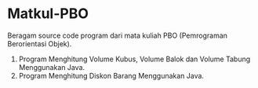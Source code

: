 # Matkul-PBO
Beragam source code program dari mata kuliah PBO (Pemrograman Berorientasi Objek).

1. Program Menghitung Volume Kubus, Volume Balok dan Volume Tabung Menggunakan Java.
2. Program Menghitung Diskon Barang Menggunakan Java.
